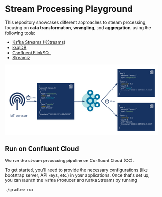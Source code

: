 # Stream Processing Playground

This repository showcases different approaches to stream processing, focusing on **data transformation**, **wrangling**, and **aggregation**. 
using the following tools:
- [Kafka Streams (KStreams)](https://kafka.apache.org/documentation/streams/)
- [ksqlDB](https://ksqldb.io/)
- [Confluent FlinkSQL](https://docs.confluent.io/cloud/current/flink/index.html)
- [Streamiz](https://github.com/LGouellec/streamiz)


![](image.png)

## Run on Confluent Cloud

We run the stream processing pipeline on Confluent Cloud (CC).

To get started, you'll need to provide the necessary configurations (like bootstrap server, API keys, etc.) in your applications. Once that's set up, you can launch the Kafka Producer and Kafka Streams by running 
```
./gradlew run
```